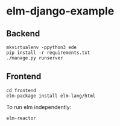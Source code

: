 # elm-django-example

## Backend

    mkvirtualenv -ppython3 ede
    pip install -r requirements.txt
    ./manage.py runserver
    
    
## Frontend

    cd frontend
    elm-package install elm-lang/html
    
To run elm independently:

    elm-reactor